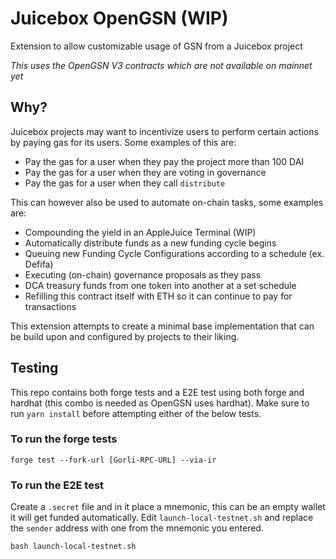 # Juicebox OpenGSN (WIP)
Extension to allow customizable usage of GSN from a Juicebox project

*This uses the OpenGSN V3 contracts which are not available on mainnet yet*

## Why?
Juicebox projects may want to incentivize users to perform certain actions by paying gas for its users. Some examples of this are:
- Pay the gas for a user when they pay the project more than 100 DAI
- Pay the gas for a user when they are voting in governance
- Pay the gas for a user when they call `distribute`

This can however also be used to automate on-chain tasks, some examples are:
- Compounding the yield in an AppleJuice Terminal (WIP)
- Automatically distribute funds as a new funding cycle begins
- Queuing new Funding Cycle Configurations according to a schedule (ex. Defifa) 
- Executing (on-chain) governance proposals as they pass
- DCA treasury funds from one token into another at a set schedule
- Refilling this contract itself with ETH so it can continue to pay for transactions 

This extension attempts to create a minimal base implementation that can be build upon and configured by projects to their liking.

## Testing
This repo contains both forge tests and a E2E test using both forge and hardhat (this combo is needed as OpenGSN uses hardhat). Make sure to run `yarn install` before attempting either of the below tests. 

### To run the forge tests
```
forge test --fork-url [Gorli-RPC-URL] --via-ir 
```

### To run the E2E test
Create a `.secret` file and in it place a mnemonic, this can be an empty wallet it will get funded automatically. Edit `launch-local-testnet.sh` and replace the `sender` address with one from the mnemonic you entered.
```
bash launch-local-testnet.sh
```